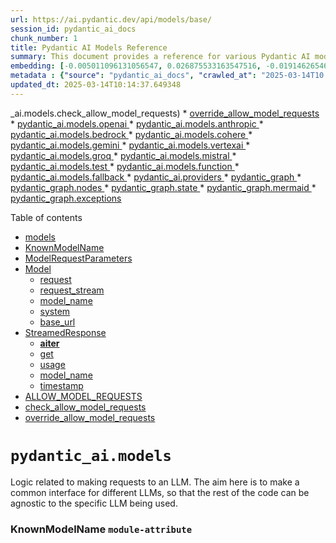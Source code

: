 ```yaml
---
url: https://ai.pydantic.dev/api/models/base/
session_id: pydantic_ai_docs
chunk_number: 1
title: Pydantic AI Models Reference
summary: This document provides a reference for various Pydantic AI models, including links to their respective documentation for OpenAI, Anthropic, Bedrock, Cohere, Gemini, VertexAI, Groq, Mistral, and testing functions.
embedding: [-0.005011096131056547, 0.026875533163547516, -0.0191462654620409, -0.032141778618097305, 0.01679210551083088, 0.006031685974448919, -0.07233940809965134, -0.02849486842751503, -0.0010775728151202202, 0.016914576292037964, -0.02439890243113041, -0.09062837809324265, -0.01796238124370575, 0.0019425227073952556, -0.04580407217144966, -0.04030649736523628, 0.007756482809782028, 0.01533606369048357, 0.028603732585906982, 0.037911511957645416, 0.05279851704835892, 0.039816614240407944, -0.01979944296181202, -0.008328013122081757, 0.004667497705668211, 0.006157558877021074, -0.00885871984064579, 0.02124187722802162, -0.026045452803373337, -0.031134795397520065, 0.04705599695444107, -0.014016101136803627, -0.06041891872882843, -0.003820408135652542, -0.008178327232599258, 0.0020598906558007, -0.020194072276353836, -0.0005468660965561867, -0.0029988333117216825, 0.03774821758270264, -0.021187445148825645, -0.035135507583618164, 0.004000712186098099, 0.024793529883027077, -0.07195839285850525, 0.044416069984436035, 0.0222216434776783, 0.022031133994460106, -0.007062481716275215, 0.04087802767753601, -0.048008546233177185, -0.0015087720239534974, -0.046511683613061905, -5.355439134291373e-05, 0.037911511957645416, -0.009035622701048851, -0.024466941133141518, 0.021173838526010513, 0.028032202273607254, -0.026712238788604736, 0.0024085920304059982, -0.00021676903998013586, -0.044987600296735764, -0.00579014653339982, -0.009001602418720722, -0.03186962008476257, -0.07429894059896469, 0.003640103852376342, -0.01311798207461834, 0.015662653371691704, -0.0013599359663203359, 0.020847249776124954, -0.017186732962727547, -0.010056212544441223, -0.034291818737983704, -0.038646336644887924, 0.019023794680833817, 0.08594727516174316, 0.0003561433404684067, 0.00022261615958996117, -0.007368658669292927, 0.035652607679367065, 0.019540894776582718, -0.01695539988577366, 0.00806265976279974, -0.022752350196242332, -0.04585850611329079, 0.003308412153273821, -0.059221427887678146, -0.08719919621944427, -0.048852235078811646, -0.017200341448187828, -0.04645724967122078, 0.024698274210095406, 0.07076089829206467, 0.016832929104566574, 0.019241521134972572, -0.027379024773836136, 0.026889141649007797, 0.03323040530085564, -0.004109575413167477, -0.048933882266283035, -0.04286477342247963, 0.0025225579738616943, 0.05105670914053917, 0.010117447935044765, 0.01820732280611992, -0.00017881585517898202, 0.00639229454100132, -0.0009959256276488304, -0.08605613559484482, 0.001118396408855915, 0.019159873947501183, 0.003524437081068754, -0.052363064140081406, -0.024276431649923325, -0.030291106551885605, 0.04128626361489296, -0.012267489917576313, -0.020112425088882446, -0.03546209633350372, -0.0011141439899802208, 0.04354516789317131, -0.0107025858014822, 0.0062051862478256226, -0.0030617695301771164, 0.007416286505758762, -0.044334422796964645, -0.05342447757720947, -0.044334422796964645, 0.02906639873981476, -0.011069998145103455, 0.022602664306759834, -0.04354516789317131, -0.017418067902326584, -0.01173678319901228, -0.015023082494735718, -0.000469896593131125, -0.006484147626906633, 0.005711901467293501, 0.026793885976076126, -0.02582772821187973, -0.009668388403952122, 0.05222698673605919, -0.017404459416866302, 0.00048690641415305436, -0.0004314118414185941, -0.020751994103193283, -0.009062837809324265, 0.04212994873523712, 0.0030974901746958494, 0.032550014555454254, 0.00040653496398590505, -0.017322812229394913, -0.04912439361214638, -0.021282700821757317, 0.0122402748093009, 0.012090587988495827, 0.030971501022577286, -0.027664789929986, -0.01823453977704048, 0.06461014598608017, -0.028113849461078644, 0.002835538936778903, -0.07010772079229355, 0.04079638049006462, -0.0638481006026268, -0.0028780633583664894, -0.03701339289546013, -0.0737001970410347, -0.001993552315980196, 0.03298546373844147, -0.011770803481340408, -0.014261042699217796, 0.016819320619106293, -0.02173176035284996, -0.04297363758087158, -0.02857651561498642, -0.02675306238234043, -0.03320319205522537, -0.014914220198988914, 0.01956810988485813, -0.05102949216961861, -0.04212994873523712, -0.02516094222664833, 0.009845290333032608, -0.005007694475352764, 0.0364418625831604, -0.0030022352002561092, 0.041585635393857956, 0.018615558743476868, 0.04975035414099693, 0.06128982454538345, 0.03676845133304596, 0.00919211283326149, -0.016601596027612686, 0.029447419568896294, 0.016751281917095184, 0.06700512766838074, -0.010457644239068031, -0.004806978162378073, -0.007055677939206362, 0.03845582529902458, -0.03434625267982483, 0.018084852024912834, 0.0018251548754051328, -0.003575466573238373, 0.021704545244574547, -0.037911511957645416, 0.015431318432092667, -0.015540181659162045, -0.03366585820913315, 0.028957536444067955, 0.0022231850307434797, 0.0011217984138056636, 0.020030777901411057, -0.060799941420555115, -0.005977254826575518, -0.02130991593003273, 0.024752706289291382, 0.016030065715312958, 0.04234767705202103, 0.04447050392627716, 0.012716549448668957, -0.03655072674155235, 0.022194428369402885, 0.008266777731478214, -0.04604901373386383, -0.004599458537995815, -0.004742341116070747, 0.016234183683991432, 0.014193003065884113, -0.04055143892765045, -0.01922791264951229, -0.0065011573024094105, -0.07108748704195023, 0.0002895923680625856, 0.0010273938532918692, 0.02566443383693695, -0.055628951638936996, 0.028794242069125175, 0.0015581005718559027, -0.004715125076472759, 0.03946280851960182, 0.03744884580373764, 0.0033424317371100187, 0.01998995430767536, -0.024875177070498466, 0.012090587988495827, 0.038156453520059586, 0.05380549654364586, -0.04506924748420715, 0.00965477991849184, -0.026548944413661957, -0.027705613523721695, -0.023868195712566376, -0.0247390978038311, 0.002532763872295618, -0.05639099329710007, 0.023786548525094986, -0.008899543434381485, 0.03826531767845154, -0.023024506866931915, 0.02589576691389084, -0.02439890243113041, -0.021119406446814537, -0.007035266142338514, 0.007810914423316717, -0.025011256337165833, -0.01558100525289774, 0.01479174941778183, 0.051437728106975555, 0.031298089772462845, -0.03426460549235344, -0.05388714373111725, -0.013621472753584385, 0.03323040530085564, 0.035979196429252625, 0.044007834047079086, 0.01045083999633789, 0.04855286329984665, -0.00036953858216293156, 0.06782159954309464, 0.053370047360658646, 0.010015388950705528, 0.021269092336297035, -0.011866058222949505, -0.015689868479967117, -0.01182523462921381, -0.012757373042404652, 0.021092191338539124, 0.015934810042381287, 0.009300976060330868, -0.06286833435297012, 0.06128982454538345, -0.008600170724093914, 0.027270160615444183, -0.0016142330132424831, 0.0391090027987957, 0.030481617897748947, 0.024262823164463043, 0.023840978741645813, -0.03426460549235344, -0.04384453967213631, -0.004048340022563934, 0.03317597508430481, -0.0019323168089613318, 0.003172333585098386, 0.008640994317829609, -0.016751281917095184, 0.04346352070569992, 0.018601952120661736, -0.04169449955224991, -0.03333926945924759, -0.027814475819468498, -0.009695603512227535, 0.02365046925842762, 0.017186732962727547, 0.05497577413916588, 0.04030649736523628, -0.03320319205522537, -0.03853747248649597, 0.007940188981592655, -0.025269804522395134, -0.010899899527430534, 0.023296665400266647, -0.002578690415248275, -0.027678396552801132, -0.023337488994002342, -0.025106510147452354, 0.01939120702445507, -0.011682352051138878, -0.008797484450042248, 0.005800352431833744, 0.005130165256559849, -0.02816827967762947, -0.052526358515024185, 0.022507408633828163, -0.015390494838356972, 0.05013137310743332, -0.023854587227106094, 0.00622559804469347, -0.05086619779467583, 0.025297021493315697, -0.02046622894704342, -0.0006297890213318169, -0.0001310820080107078, 0.016764890402555466, -0.01374394353479147, 0.023051723837852478, 0.0034683046396821737, -0.026440082117915154, 0.01997634582221508, 0.009130877442657948, -0.07941550016403198, 0.00014171315706335008, 0.005521391052752733, -0.02683470956981182, 0.0014807058032602072, 0.00957313273102045, -0.05440424382686615, 0.010512075386941433, -0.01620696671307087, -0.012764177285134792, -0.012655314058065414, -0.019418423995375633, -0.007912973873317242, -0.024290038272738457, -0.009403035044670105, -0.0198130514472723, 0.027719220146536827, -0.011369370855391026, -0.0065147653222084045, -0.02898475155234337, -0.006814138498157263, -0.024344470351934433, -0.02405870519578457, -0.02122826874256134, 0.00392586924135685, 0.031461384147405624, 0.0699988603591919, 0.0023320477921515703, 0.022548232227563858, -0.030155029147863388, 0.03235950320959091, 0.007824522443115711, -0.024888785555958748, -0.012471607886254787, -0.039326731115579605, 0.027365416288375854, 0.005208410322666168, -0.016492731869220734, -0.004796772263944149, -0.012675725854933262, 0.011158449575304985, 0.028032202273607254, 0.0236640777438879, 0.013288079760968685, 0.05165545642375946, 0.011478234082460403, 0.018030421808362007, 0.0050723315216600895, -0.02539227530360222, 0.035734254866838455, -0.011063193902373314, -0.004089163616299629, 0.037884294986724854, 0.0401432029902935, 0.038319747895002365, 0.021704545244574547, 0.04672940820455551, -0.026358434930443764, 0.03159746155142784, -0.01061413437128067, 0.03766657039523125, -0.06689626723527908, 0.05141051486134529, 0.033965229988098145, 0.05405043810606003, 0.02773282863199711, 0.010464448481798172, -0.06395696848630905, -0.021854231134057045, -0.025854943320155144, -0.03249558061361313, 0.04936933517456055, 0.056608717888593674, -0.03997990861535072, -0.01056650746613741, -0.06379367411136627, -0.010001780465245247, 0.014914220198988914, 0.05053960904479027, -0.00839605275541544, 0.029148045927286148, -0.020670346915721893, 0.0260726697742939, 0.01286623626947403, 0.01812567561864853, -0.02531062811613083, 0.055710598826408386, -0.00830760132521391, -0.03450954705476761, 0.031053148210048676, 0.001962934620678425, -0.010049408301711082, -0.03151581436395645, -0.031896837055683136, 0.0046300762332975864, -0.015689868479967117, -0.02482074499130249, -0.003398564178496599, -0.015050298534333706, 0.013846002519130707, -0.013226844370365143, -0.02322862483561039, 0.09460187703371048, 0.007586384657770395, 0.051192786544561386, -0.020588699728250504, 0.019622541964054108, 0.020765602588653564, -0.0046470859088003635, 0.0065691969357430935, -0.005119959358125925, -0.018493087962269783, 0.0115734888240695, -0.007348246872425079, -0.0017145909368991852, -0.012757373042404652, 0.03401966392993927, -0.0359247624874115, 0.01445155218243599, 0.01332890335470438, 0.027106866240501404, -0.015118338167667389, 0.031134795397520065, -0.01220625452697277, 0.010301154106855392, -0.040905240923166275, 0.003891849424690008, 0.016234183683991432, -0.009763643145561218, 0.003629897953942418, 0.014832573011517525, 0.09835764765739441, -0.0038714376278221607, -0.03655072674155235, -0.0010333472164347768, -0.0015393897192552686, -0.040986888110637665, -0.0005834372132085264, 0.07059760391712189, -0.0166288111358881, 0.04640281945466995, 0.0015274828765541315, -0.030971501022577286, -0.002959710545837879, -0.007892562076449394, -0.021704545244574547, -0.024711882695555687, -0.022017525508999825, 0.006780118681490421, 0.05331561341881752, -0.008790681138634682, -0.0017656204290688038, 0.013281276449561119, 0.008008228614926338, 0.0017469096928834915, 0.04411669820547104, -0.052199769765138626, 0.014220219105482101, 0.011437410488724709, 0.031107578426599503, 0.009790859185159206, 0.02163650467991829, -0.0006638086633756757, 0.020330149680376053, -0.0034972212743014097, -0.010171879082918167, 0.0009797662496566772, -0.015308847650885582, -0.0032471767626702785, -0.007314227521419525, -0.013567041605710983, -0.016819320619106293, -0.01095433160662651, 0.00965477991849184, 0.0047049191780388355, 0.010287545621395111, 0.03290381655097008, -0.016084495931863785, 0.004453173838555813, -0.03685009852051735, -0.0087770726531744, 0.01517276931554079, 0.03954445570707321, 0.0013157104840502143, -0.025269804522395134, -0.007035266142338514, -0.016343045979738235, 0.012560059316456318, -0.020507052540779114, 0.01404331624507904, -0.007722463458776474, 0.0061881765723228455, 0.005630254279822111, -0.01446516066789627, 0.004164006561040878, 0.02589576691389084, 0.04686548560857773, 0.0062596178613603115, 0.0022452976554632187, -0.03837417811155319, 0.007647620048373938, 0.029039183631539345, -0.049423765391111374, -0.0034257799852639437, 0.0016303922748193145, 0.008416464552283287, -0.035734254866838455, -0.0035720644518733025, 0.01705065555870533, 0.01181843038648367, -0.019268736243247986, 0.04863451048731804, 0.010375997051596642, 0.025623610243201256, 0.008640994317829609, -0.026616983115673065, 0.008797484450042248, 0.007831326685845852, -0.011607509106397629, 0.01831618696451187, 0.002821930916979909, -0.020534267649054527, 0.03633299842476845, 0.01695539988577366, -0.014750925824046135, -0.009913329966366291, -0.030399970710277557, -0.026099884882569313, -0.010688978247344494, 0.008008228614926338, -0.045259758830070496, 0.006613422185182571, -0.03303989768028259, 0.02882145717740059, -0.02290203608572483, 0.007116913329809904, 0.03578868508338928, -0.023024506866931915, -0.005677881650626659, 0.010757016949355602, -0.03968053311109543, -0.0048852236941456795, 0.02114662155508995, -0.010682174004614353, -0.056880876421928406, 0.02339191921055317, 0.011485038325190544, -0.006470539607107639, -0.003633299842476845, 0.056880876421928406, 0.0030923872254788876, -0.03646907955408096, 0.002532763872295618, 0.015621828846633434, 0.0004622421693056822, 0.006174568552523851, -0.012594078667461872, -0.011974921450018883, 0.010607331059873104, -0.041068535298109055, -0.028630947694182396, 0.00830760132521391, -0.06107209622859955, 0.008504915982484818, 0.04561356455087662, -0.02808663249015808, 0.003417275147512555, 0.027719220146536827, 0.04719207435846329, 0.005817362107336521, -0.016900967806577682, -0.006691667716950178, 0.0009168299147859216, -0.016261398792266846, -0.02599102258682251, 0.018588343635201454, -0.01149184163659811, 0.00981807429343462, 0.047001566737890244, 0.00831440556794405, -0.013635080307722092, -0.009056034497916698, 0.022861212491989136, -0.04212994873523712, -0.011927293613553047, -0.030454400926828384, 0.005181194748729467, 0.037911511957645416, 0.02031654305756092, -0.02950185164809227, 0.01605728082358837, -0.06482786685228348, -0.008953975513577461, 0.014179395511746407, -0.005548607092350721, 0.0003818707191385329, -0.019363991916179657, -0.020507052540779114, -0.013934453949332237, 0.0015223799273371696, 0.008259974420070648, -0.017921557649970055, -0.00019816453277599066, -0.0005158231360837817, 0.019078226760029793, 0.03633299842476845, -0.020792817696928978, -0.015390494838356972, 0.0110359787940979, -0.02522898092865944, 0.003179137362167239, 0.014832573011517525, 0.03997990861535072, 0.02623596414923668, 0.0077428752556443214, -0.015118338167667389, -0.02498403936624527, 0.0372583344578743, 0.021949486806988716, 0.01294788345694542, -0.02039819024503231, -0.01696900837123394, -0.015268024057149887, -0.01605728082358837, -0.030644912272691727, 0.043409090489149094, 0.01887410879135132, 0.03415574133396149, -0.05538401007652283, -0.002384778345003724, 0.046511683613061905, -0.03478170186281204, 0.040986888110637665, -0.0008105184533633292, 0.0025531756691634655, 0.0037319569382816553, 0.01762218587100506, -0.03336648643016815, -0.008042247965931892, -0.02599102258682251, 0.027025219053030014, 0.023419136181473732, -0.02901196852326393, 0.0056948913261294365, 0.0014373307349160314, -0.039408378303050995, -0.021269092336297035, -0.008804288692772388, -0.030780989676713943, 0.010348781011998653, -0.028875889256596565, 0.00919891707599163, 0.024603020399808884, 0.04452493414282799, 0.009498289786279202, -0.03587033227086067, -0.04169449955224991, 0.0029614116065204144, -0.007225776091217995, 0.05437702685594559, -0.015689868479967117, -0.02371850796043873, 0.017690224573016167, 0.010539291426539421, -0.006412706337869167, -0.01637026108801365, -0.03769378736615181, 0.008103483356535435, -0.0009261852828785777, 0.030644912272691727, -5.3049410780658945e-05, -0.01661520265042782, -0.008688622154295444, 0.0574796199798584, -0.022003917023539543, -0.012777784839272499, -0.0027368818409740925, 0.0021449397318065166, -0.003582270350307226, -0.0026229158975183964, -0.012247078120708466, -0.022997291758656502, -0.056118834763765335, 0.021173838526010513, -0.01191368605941534, 0.02130991593003273, -0.00515738083049655, -0.0041946242563426495, -0.04770917445421219, 0.002679048338904977, 0.0060759116895496845, 0.006460333708673716, -0.030291106551885605, 0.044742658734321594, -0.015771515667438507, -0.0006382939172908664, 0.0022861212491989136, 0.011172057129442692, -0.01541771087795496, 0.00861377827823162, -0.0020258708391338587, -0.026943571865558624, -0.003646907862275839, -0.02482074499130249, -0.03535323217511177, 0.06678739935159683, 0.0020258708391338587, 0.003475108416751027, 0.008620582520961761, 0.03766657039523125, -0.0001732876553433016, -0.0327405221760273, 0.0037863883189857006, -0.0016941791400313377, 0.012219863012433052, 0.01533606369048357, -0.017350027337670326, -0.01144421473145485, -0.0014509386382997036, 0.02280678227543831, 0.03851025924086571, -0.007810914423316717, 0.04087802767753601, -0.0002953331859316677, 0.03344813361763954, -0.018071245402097702, 0.016070889309048653, -0.005205008201301098, 0.030236676335334778, -0.027555925771594048, 0.013233648613095284, 0.015009474940598011, -0.014056924730539322, -0.043327443301677704, -0.029855655506253242, -0.014274650253355503, -0.015145553275942802, 0.017567753791809082, 0.00026960583636537194, -0.0034717065282166004, 0.011172057129442692, -0.027447063475847244, 0.03260444477200508, -0.09966400265693665, -0.00436472287401557, 0.024589411914348602, -0.0055111851543188095, 0.04389897361397743, -0.0037999963387846947, 0.026848318055272102, 0.03976218029856682, 0.003296505194157362, -0.04485152289271355, -0.007130521349608898, -0.008586563169956207, -0.0010656659724190831, -0.018765246495604515, 0.034890566021203995, -0.030318323522806168, -0.0028321368154138327, -0.031815189868211746, 0.03935394436120987, 0.00033764514955691993, 0.017676616087555885, 0.01913265883922577, -0.0279233381152153, 0.02782808430492878, 0.007674835622310638, -0.017173126339912415, 0.0016924781957641244, 0.027038827538490295, 0.03625135123729706, -0.020330149680376053, -0.0107025858014822, -0.04261983186006546, -0.024603020399808884, 0.04468822851777077, -0.005398920271545649, 0.05549287423491478, 0.0005536699900403619, 0.022861212491989136, 0.008817896246910095, -0.02556917816400528, -0.011219684965908527, -0.011852450668811798, 0.002762396587058902, 0.031815189868211746, 0.001325916382484138, -0.02390901930630207, -0.014900611713528633, -0.009940545074641705, -0.013764355331659317, -0.03655072674155235, -0.01998995430767536, -0.007776894606649876, -0.019268736243247986, 0.041476771235466, 0.012281098403036594, 0.020751994103193283, -0.03518993780016899, 0.014682886190712452, -0.019159873947501183, 0.0028491467237472534, -0.01428825780749321, 0.002129630884155631, -0.008974387310445309, 0.002764097647741437, -0.011240096762776375, -0.012410372495651245, 0.011512253433465958, -0.005096145439893007, -0.005586028564721346, -0.008579758927226067, 0.0003978174354415387, 0.009457466192543507, -0.02405870519578457, 0.011770803481340408, 0.017445283010601997, -0.0007790502859279513, -0.007361854892224073, 0.020697562023997307, -0.021541250869631767, -0.0058751958422362804, 0.0287398099899292, 0.010362389497458935, -0.0006089519592933357, 0.013988885097205639, -0.00989972148090601, -0.010144663043320179, 0.01094072312116623, -0.039816614240407944, 0.003946281038224697, 0.009886113926768303, 0.024875177070498466, 0.014410728588700294, 0.009477877989411354, -0.004715125076472759, -0.025201765820384026, 0.002597401151433587, -0.026031846180558205, 0.008654601871967316, 0.007579580880701542, -0.0068243443965911865, 0.008266777731478214, 0.024521373212337494, -0.00249874428845942, 0.020656738430261612, 0.013451374135911465, 0.005541802849620581, 0.024045096710324287, -0.04368124529719353, 0.010743409395217896, 0.05247192829847336, 0.032060131430625916, 0.030644912272691727, -0.007225776091217995, 0.004514409229159355, -0.03709504008293152, -0.02565082535147667, 0.05715303122997284, 0.023337488994002342, -0.008606974966824055, 0.033312052488327026, -0.005620048381388187, -0.007423090282827616, -0.028195496648550034, 0.046103447675704956, 0.021704545244574547, -0.0009193813893944025, 0.021024150773882866, 0.02015324868261814, 0.01287304051220417, -0.011961312964558601, -0.019704189151525497, 0.008021836169064045, -0.04357238486409187, 0.02356882207095623, -0.04343630373477936, -0.02124187722802162, 0.028522085398435593, 0.003191044321283698, -0.015989242121577263, -0.016914576292037964, 0.03437346592545509, 0.010028996504843235, 0.00411637919023633, 0.006715481169521809, -0.04237489029765129, 0.023215018212795258, -0.0016729169292375445, -0.029610713943839073, -0.005106351338326931, -0.00840285699814558, 0.026616983115673065, 0.0027062641456723213, -0.005973852705210447, 0.03527158498764038, -0.012008940801024437, 0.004133388865739107, -0.003481912426650524, -0.02389541082084179, -0.007395874708890915, 0.007606796454638243, -0.012213058769702911, 0.015131945721805096, -0.022602664306759834, -0.0047049191780388355, 0.029284125193953514, -0.010028996504843235, 0.0014900611713528633, 0.0012034456012770534, -0.0010529085993766785, 0.034591194242239, -0.021432386711239815, -0.005664273630827665, 0.03186962008476257, 0.02641286514699459, 0.04395340383052826, 0.060473352670669556, 0.041068535298109055, -0.002966514555737376, -0.0071373251266777515, 0.019608933478593826, -0.002711367094889283, 0.013342511840164661, 0.0010197394294664264, 0.014982258901000023, 0.05454032123088837, 0.013526218011975288, 0.008110287599265575, 0.02239854633808136, -0.003973496612161398, 0.003946281038224697, 0.029474634677171707, 0.04890666529536247, 0.011981724761426449, 0.004970272537320852, 0.003362843533977866, -0.03301268070936203, 0.053288400173187256, 0.03211456164717674, -0.01948646269738674, 0.03143416717648506, 0.02056148461997509, 0.05573781579732895, -0.0026314209681004286, -0.002864455571398139, -0.010913508012890816, 0.007599992677569389, 0.015404103323817253, -0.017445283010601997, -0.00515738083049655, 0.0359247624874115, -0.011104017496109009, -0.011294527910649776, 0.001123499358072877, 0.0024102930910885334, -0.02139156311750412, -0.03733998164534569, -0.017567753791809082, -0.017853518947958946, -0.008157915435731411, 0.006742697209119797, -0.006436520256102085, 0.008783876895904541, -0.004395340569317341, 0.01997634582221508, 0.0014152179937809706, 0.007157736923545599, -0.023106154054403305, 0.029365772381424904, 0.020343758165836334, -0.008770269341766834, 0.015893986448645592, 0.011314939707517624, -0.04006155580282211, 0.004211634397506714, 0.018071245402097702, -0.0367412343621254, 0.01713230274617672, 0.0067563047632575035, 0.029474634677171707, -0.0024885383900254965, -0.027841690927743912, 0.034291818737983704, -0.01358064915984869, -0.007763287052512169, 0.01220625452697277, 0.00894717127084732, 0.015853162854909897, 0.03995269164443016, 0.007497933693230152, -0.0010775728151202202, -0.003517633071169257, 0.0036196920555084944, 0.004442967940121889, 0.006695069372653961, 0.028304358944296837, -0.017064262181520462, 0.030236676335334778, 0.012526039965450764, 0.009933741763234138, 0.029311340302228928, -0.014737317338585854, 0.033883582800626755, 0.006283431779593229, 0.006453529931604862, -0.028712594881653786, -0.03812923654913902, 0.012961491011083126, 0.02774643711745739, 0.04218438267707825, 0.03257722780108452, -0.03946280851960182, 0.03252279758453369, -0.016098104417324066, 0.03804758936166763, -0.04006155580282211, -0.015567397698760033, 0.005463557783514261, -0.016683243215084076, -0.01015146728605032, -0.010144663043320179, -0.04803576320409775, 0.010634546168148518, -0.026644200086593628, -0.022276075556874275, 0.01428825780749321, -0.009852094575762749, 0.012961491011083126, -0.02522898092865944, -0.024290038272738457, -0.016315830871462822, 0.021173838526010513, 0.062051862478256226, 0.03184240311384201, -0.03284938633441925, -0.011961312964558601, -0.00989972148090601, 0.007076089736074209, 0.002024170011281967, 0.011607509106397629, -0.03265887498855591, 0.01094072312116623, 0.02130991593003273, -0.01913265883922577, 0.0033492357470095158, -0.010961134918034077, 0.011015566997230053, -0.003332225838676095, -0.051927611231803894, 0.016982614994049072, 0.012104195542633533, -0.04555913060903549, 0.0024511166848242283, 0.03646907955408096, -0.008974387310445309, -0.006167764775454998, 0.009634368121623993, -0.038483042269945145, -0.022112781181931496, 0.0009117269655689597, -0.0011660238960757852, 0.015131945721805096, 0.016601596027612686, 0.006793726701289415, -0.005939832888543606, 0.03902735561132431, -0.028440438210964203, -0.0008492158376611769, 0.008341621607542038, -0.010804644785821438, -0.025283413007855415, 0.01597563363611698, -0.0001165173453046009, 0.00815111119300127, 0.04705599695444107, -0.024888785555958748, -0.03587033227086067, -0.04653889685869217, -0.006661050021648407, -0.008300798013806343, -0.03508107736706734, 0.0021942681632936, 0.0004843549395445734, -0.011314939707517624, 0.022180819883942604, 0.01956810988485813, 0.008933563716709614, 0.009232936426997185, -0.04218438267707825, 0.002821930916979909, -0.015390494838356972, 0.07614961266517639, -0.008831504732370377, -0.0052118124440312386, -0.010831860825419426, 0.008430072106420994, 0.023691292852163315, 0.008600170724093914, 0.014982258901000023, -0.00981807429343462, -0.02682110108435154, -0.0012502225581556559, 0.02498403936624527, 0.015730692073702812, 0.005310469307005405, -0.0041367909871041775, -0.007994621060788631, 0.03608805686235428, 0.000534108723513782, 0.04071473330259323, 0.05073012039065361, 0.029039183631539345, 0.021840622648596764, -0.010709390044212341, -0.037829864770174026, 0.04193944111466408, -0.014301866292953491, 0.016656026244163513, 0.0033186180517077446, 0.02012603171169758, 0.02841322124004364, 0.008817896246910095, -0.007082893513143063, -0.006446726154536009, 0.00927376002073288, -0.018656382337212563, 0.002241895766928792, 0.006654245778918266, -0.005378508474677801, -0.01149184163659811, 0.003298206254839897, 0.044905953109264374, -0.02841322124004364, -0.018506696447730064, -0.020697562023997307, 0.005225419998168945, 0.007552364841103554, -0.011893274262547493, -0.019500071182847023, -0.0063310591503977776, 0.04389897361397743, -0.0172955971211195, 0.0029733185656368732, -0.01563543640077114, -0.004038134124130011, 0.0036503097508102655, -0.01831618696451187, -0.0008398604113608599, 0.04596736654639244, 0.005133566912263632, 0.0038510258309543133, -0.02590937539935112, 0.041150182485580444, -0.026304002851247787, 0.015512965619564056, -0.007457110099494457, -0.04030649736523628, 0.01495504379272461, -0.012172235175967216, 0.006069107912480831, 0.02490239217877388, -0.010437232442200184, 0.003704741131514311, 0.0005315572489053011, -0.024793529883027077, 0.019268736243247986, 0.01207017619162798, -0.037829864770174026, -0.031189225614070892, 0.02808663249015808, 0.03951723873615265, 0.02347356639802456, -0.012124607339501381, -0.004749144893139601, 0.019949130713939667, -0.019445639103651047, -0.029447419568896294, 0.007164540700614452, -0.023854587227106094, -0.01998995430767536, 0.0034325839951634407, 0.0301822442561388, 0.033312052488327026, -0.0023694694973528385, 0.005031507927924395, 0.0236640777438879, 0.011791215278208256, -0.0018761843675747514, 0.00856615137308836, 0.03978939726948738, 0.042919207364320755, 0.034210171550512314, 0.007858541794121265, -0.04847121611237526, 0.04221159592270851, -0.025773296132683754, 0.0071373251266777515, 6.976688382565044e-06, -0.026290394365787506, -0.019622541964054108, 0.02441250905394554, 0.0005570719949901104, -0.002377974335104227, 0.019241521134972572, -0.004963468760251999, 0.0034666035789996386, -0.022439369931817055, -0.002893372206017375, 0.007606796454638243, -0.024031490087509155, -0.03333926945924759, 0.02464384399354458, -0.00770885543897748, -0.014410728588700294, 0.005119959358125925, 0.016778497025370598, 0.0068277460522949696, 0.009586741216480732, -0.017567753791809082, -0.020751994103193283, 0.0076884436421096325, -0.009620760567486286, 0.01637026108801365, -0.0005022152909077704, -0.010307957418262959, 0.0011507150484248996, 0.015921201556921005, 0.007409482263028622, -0.030726559460163116, -0.03736719861626625, 0.018329793587327003, 0.0019187089055776596, 0.023868195712566376, -0.018751638010144234, -0.01989469863474369, -0.010341977700591087, 0.02163650467991829, 0.005388714373111725, 0.018112068995833397, 0.0008598469430580735, 0.03587033227086067, -0.005194802302867174, 0.006800530478358269, -0.010410016402602196, 0.0048171840608119965, 0.014397121034562588, -0.022194428369402885, 0.025351451709866524, -0.033475346863269806, -0.03685009852051735, -0.025868551805615425, -0.015444926917552948, -5.087002500658855e-05, -0.02182701602578163, -0.007014854345470667, 0.020602308213710785, 0.026548944413661957, -0.018942147493362427, 0.012281098403036594, -0.006848157849162817, -0.008103483356535435, -0.013907237909734249, -0.008654601871967316, -0.01579873077571392, 0.03818367049098015, 0.018438657745718956, -0.01639747805893421, 0.01319962926208973, -0.0028610536828637123, 0.00267564645037055, -0.015281632542610168, -0.032141778618097305, 0.012294705957174301, 0.004840997979044914, -0.021377956494688988, -0.002063292544335127, 0.019350383430719376, 0.027678396552801132, -0.009539113380014896, 0.00011056390212615952, -0.0017060860991477966, -0.02322862483561039, -0.017499715089797974, -0.016098104417324066, 0.009253348223865032, 0.008579758927226067, 0.007348246872425079, 0.009430250152945518, 0.010539291426539421, 0.04694713279604912, -0.033312052488327026, -0.013233648613095284, 0.008627386763691902, -0.005109753459692001, -0.009477877989411354, -0.018697205930948257, 0.029610713943839073, 0.017771871760487556, 0.056282129138708115, -0.005667675752192736, -0.009062837809324265, -0.033965229988098145, -0.004602860193699598, -0.008797484450042248, 0.017744656652212143, 0.021364348009228706, -0.010920311324298382, 0.004361320752650499, 0.014002492651343346, -0.0004392788978293538, -0.01454680785536766, -0.026222355663776398, -0.0023677684366703033, 0.004585850518196821, -0.005970450583845377, 0.006283431779593229, 0.009151289239525795, 0.013349315151572227, 0.015186376869678497, 0.009124073199927807, 0.04030649736523628, 0.023800155147910118, 0.007912973873317242, 0.00735505111515522, -0.012172235175967216, -0.0040075164288282394, -0.030862636864185333, -0.00135908555239439, 0.004851203877478838, 0.03200569748878479, -0.009695603512227535, 0.006633833982050419, 0.029447419568896294, -0.005994264502078295, 0.02581411972641945, 0.001461994950659573, 0.017064262181520462, 0.015295240096747875, -0.01839783415198326, -0.03638743236660957, 0.043327443301677704, 0.018860500305891037, 0.030100597068667412, -0.011709568090736866, -0.04822627454996109, 0.015866771340370178, -0.04319136217236519, -0.019336776807904243, 0.015839554369449615, 0.01198852900415659, 0.021282700821757317, -0.015757907181978226, -0.004762752912938595, 0.019445639103651047, -0.007443502079695463, 0.03410131111741066, 0.03796594217419624, -0.031706325709819794, -0.02130991593003273, -0.03802037611603737, -0.008348424918949604, 0.033312052488327026, -0.004395340569317341, 0.012716549448668957, -0.00175541453063488, -0.004534821026027203, 0.02004438452422619, 0.013390138745307922, -0.008259974420070648, -0.008280386216938496, -0.01654716394841671, 0.0063854907639324665, 0.017254773527383804, 0.021377956494688988, -0.00471852719783783, -0.005089341662824154, 0.03587033227086067, -0.00798101257532835, 0.025718864053487778, 0.025854943320155144, 0.013601060956716537, 0.027773652225732803, 0.006524971220642328, 0.005034910049289465, -0.040823593735694885, 0.013294884003698826, 0.015376887284219265, 0.0024936413392424583, -0.03233228623867035, 0.00098742067348212, 0.023092547431588173, -0.024017881602048874, -0.005113155115395784, 0.03241393342614174, 0.013124785386025906, -0.012090587988495827, 0.03303989768028259, 0.009212524630129337, 0.038074806332588196, -0.05040353164076805, -0.006354873068630695, 0.010654957965016365, -0.00124937214422971, -0.005480567459017038, -0.013369726948440075, 0.006725687067955732, 0.007144128903746605, -0.010763821192085743, 0.00935540720820427, -0.002355861710384488, 0.02464384399354458, 0.013056746684014797, -0.012389960698783398, -0.004500801209360361, 0.006334461271762848, 0.03902735561132431, 0.008246365934610367, -0.024616627022624016, 0.011852450668811798, 0.025868551805615425, -0.019840266555547714, 0.006950216833502054, -0.01412496343255043, 0.057370759546756744, -0.019608933478593826, -0.029801223427057266, -0.0024783324915915728, -0.013049942441284657, 0.011709568090736866, 0.013274472206830978, 0.008783876895904541, -0.04765474423766136, -0.02171815186738968, -0.0351082906126976, -0.014737317338585854, -0.02239854633808136, 0.034890566021203995, -0.010212702676653862, 0.008668210357427597, -0.013301688246428967, 0.013186020776629448, 0.009763643145561218, 0.027215730398893356, 0.03709504008293152, -0.030318323522806168, -0.0048852236941456795, 0.01823453977704048, -0.0220719575881958, 0.01705065555870533, -0.026943571865558624, -0.010709390044212341, -0.0301822442561388, -0.007028462365269661, 0.005368302576243877, 0.03200569748878479, 0.019350383430719376, 0.005922823213040829, -0.009464270435273647, -0.020275719463825226, -0.025691648945212364, 0.0074503058567643166, 0.004181016702204943, 0.04087802767753601, 0.025460315868258476, 0.001681421766988933, 0.016329437494277954, -0.008470895700156689, -0.005017900373786688, -0.017663009464740753, 0.012594078667461872, -0.0059500387869775295, 0.03516272455453873, -0.013594256713986397, 0.019608933478593826, 0.014737317338585854, -0.01086588017642498, 0.007776894606649876, 0.005759528838098049, 0.01558100525289774, -0.0005672778934240341]
metadata : {"source": "pydantic_ai_docs", "crawled_at": "2025-03-14T10:14:37.649348", "url_path": "/api/models/base/", "chunk_size": 3704}
updated_dt: 2025-03-14T10:14:37.649348
---
```

_ai.models.check_allow_model_requests)
      * [ override_allow_model_requests  ](https://ai.pydantic.dev/api/models/base/#pydantic_ai.models.override_allow_model_requests)
    * [ pydantic_ai.models.openai  ](https://ai.pydantic.dev/api/models/openai/)
    * [ pydantic_ai.models.anthropic  ](https://ai.pydantic.dev/api/models/anthropic/)
    * [ pydantic_ai.models.bedrock  ](https://ai.pydantic.dev/api/models/bedrock/)
    * [ pydantic_ai.models.cohere  ](https://ai.pydantic.dev/api/models/cohere/)
    * [ pydantic_ai.models.gemini  ](https://ai.pydantic.dev/api/models/gemini/)
    * [ pydantic_ai.models.vertexai  ](https://ai.pydantic.dev/api/models/vertexai/)
    * [ pydantic_ai.models.groq  ](https://ai.pydantic.dev/api/models/groq/)
    * [ pydantic_ai.models.mistral  ](https://ai.pydantic.dev/api/models/mistral/)
    * [ pydantic_ai.models.test  ](https://ai.pydantic.dev/api/models/test/)
    * [ pydantic_ai.models.function  ](https://ai.pydantic.dev/api/models/function/)
    * [ pydantic_ai.models.fallback  ](https://ai.pydantic.dev/api/models/fallback/)
    * [ pydantic_ai.providers  ](https://ai.pydantic.dev/api/providers/)
    * [ pydantic_graph  ](https://ai.pydantic.dev/api/pydantic_graph/graph/)
    * [ pydantic_graph.nodes  ](https://ai.pydantic.dev/api/pydantic_graph/nodes/)
    * [ pydantic_graph.state  ](https://ai.pydantic.dev/api/pydantic_graph/state/)
    * [ pydantic_graph.mermaid  ](https://ai.pydantic.dev/api/pydantic_graph/mermaid/)
    * [ pydantic_graph.exceptions  ](https://ai.pydantic.dev/api/pydantic_graph/exceptions/)


Table of contents 
  * [ models  ](https://ai.pydantic.dev/api/models/base/#pydantic_ai.models)
  * [ KnownModelName  ](https://ai.pydantic.dev/api/models/base/#pydantic_ai.models.KnownModelName)
  * [ ModelRequestParameters  ](https://ai.pydantic.dev/api/models/base/#pydantic_ai.models.ModelRequestParameters)
  * [ Model  ](https://ai.pydantic.dev/api/models/base/#pydantic_ai.models.Model)
    * [ request  ](https://ai.pydantic.dev/api/models/base/#pydantic_ai.models.Model.request)
    * [ request_stream  ](https://ai.pydantic.dev/api/models/base/#pydantic_ai.models.Model.request_stream)
    * [ model_name  ](https://ai.pydantic.dev/api/models/base/#pydantic_ai.models.Model.model_name)
    * [ system  ](https://ai.pydantic.dev/api/models/base/#pydantic_ai.models.Model.system)
    * [ base_url  ](https://ai.pydantic.dev/api/models/base/#pydantic_ai.models.Model.base_url)
  * [ StreamedResponse  ](https://ai.pydantic.dev/api/models/base/#pydantic_ai.models.StreamedResponse)
    * [ __aiter__  ](https://ai.pydantic.dev/api/models/base/#pydantic_ai.models.StreamedResponse.__aiter__)
    * [ get  ](https://ai.pydantic.dev/api/models/base/#pydantic_ai.models.StreamedResponse.get)
    * [ usage  ](https://ai.pydantic.dev/api/models/base/#pydantic_ai.models.StreamedResponse.usage)
    * [ model_name  ](https://ai.pydantic.dev/api/models/base/#pydantic_ai.models.StreamedResponse.model_name)
    * [ timestamp  ](https://ai.pydantic.dev/api/models/base/#pydantic_ai.models.StreamedResponse.timestamp)
  * [ ALLOW_MODEL_REQUESTS  ](https://ai.pydantic.dev/api/models/base/#pydantic_ai.models.ALLOW_MODEL_REQUESTS)
  * [ check_allow_model_requests  ](https://ai.pydantic.dev/api/models/base/#pydantic_ai.models.check_allow_model_requests)
  * [ override_allow_model_requests  ](https://ai.pydantic.dev/api/models/base/#pydantic_ai.models.override_allow_model_requests)


# `pydantic_ai.models`
Logic related to making requests to an LLM.
The aim here is to make a common interface for different LLMs, so that the rest of the code can be agnostic to the specific LLM being used.
###  KnownModelName `module-attribute`
